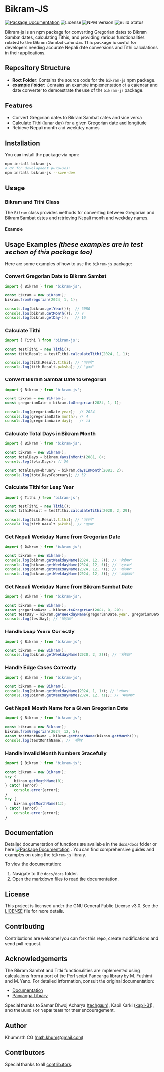 
# Bikram-JS
[![Package Documentation](https://img.shields.io/badge/docs-Documentation-blue.svg)](https://build-for-nepal.github.io/bikram-calendar/docs/)
![License](https://img.shields.io/badge/License-GPLv3-blue.svg)
![NPM Version](https://img.shields.io/npm/v/bikram-js.svg)
![Build Status](https://img.shields.io/github/actions/workflow/status/build-for-nepal/bikram-calendar/test.yml)

Bikram-js is an npm package for converting Gregorian dates to Bikram Sambat dates, calculating Tithis, and providing various functionalities related to the Bikram Sambat calendar. This package is useful for developers needing accurate Nepali date conversions and Tithi calculations in their applications.

## Repository Structure

- **Root Folder**: Contains the source code for the `bikram-js` npm package.
- **example Folder**: Contains an example implementation of a calendar and date converter to demonstrate the use of the `bikram-js` package.


## Features

- Convert Gregorian dates to Bikram Sambat dates and vice versa
- Calculate Tithi (lunar day) for a given Gregorian date and longitude
- Retrieve Nepali month and weekday names


## Installation

You can install the package via npm:

```bash
npm install bikram-js
# Or for development purposes:
npm install bikram-js --save-dev
```


## Usage

### Bikram and Tithi Class

The `Bikram` class provides methods for converting between Gregorian and Bikram Sambat dates and retrieving Nepali month and weekday names.

#### Example


## Usage Examples *(these examples are in test section of this package too)*

Here are some examples of how to use the `bikram-js` package:

### Convert Gregorian Date to Bikram Sambat

```typescript
import { Bikram } from 'bikram-js';

const bikram = new Bikram();
bikram.fromGregorian(2024, 1, 1);

console.log(bikram.getYear());  // 2080
console.log(bikram.getMonth()); // 9
console.log(bikram.getDay());   // 16
```

### Calculate Tithi

```typescript
import { Tithi } from 'bikram-js';

const testTithi = new Tithi();
const tithiResult = testTithi.calculateTithi(2024, 1, 1);

console.log(tithiResult.tithi); // "पञ्चमी"
console.log(tithiResult.paksha); // "कृष्ण"
```

### Convert Bikram Sambat Date to Gregorian

```typescript
import { Bikram } from 'bikram-js';

const bikram = new Bikram();
const gregorianDate = bikram.toGregorian(2081, 1, 1);

console.log(gregorianDate.year);  // 2024
console.log(gregorianDate.month); // 4
console.log(gregorianDate.day);   // 13
```

### Calculate Total Days in Bikram Month

```typescript
import { Bikram } from 'bikram-js';

const bikram = new Bikram();
const totalDays = bikram.daysInMonth(2081, 8);
console.log(totalDays); // 30

const totalDaysFebruary = bikram.daysInMonth(2081, 2);
console.log(totalDaysFebruary); // 32
```

### Calculate Tithi for Leap Year

```typescript
import { Tithi } from 'bikram-js';

const testTithi = new Tithi();
const tithiResult = testTithi.calculateTithi(2020, 2, 29);

console.log(tithiResult.tithi); // "पञ्चमी"
console.log(tithiResult.paksha); // "शुक्ल"
```

### Get Nepali Weekday Name from Gregorian Date

```typescript
import { Bikram } from 'bikram-js';

const bikram = new Bikram();
console.log(bikram.getWeekdayName(2024, 12, 5)); // 'बिहीबार'
console.log(bikram.getWeekdayName(2024, 12, 6)); // 'शुक्रबार' 
console.log(bikram.getWeekdayName(2024, 12, 7)); // 'शनिबार'
console.log(bikram.getWeekdayName(2024, 12, 8)); // 'आइतबार'
```

### Get Nepali Weekday Name from Bikram Sambat Date

```typescript
import { Bikram } from 'bikram-js';

const bikram = new Bikram();
const gregorianDate = bikram.toGregorian(2081, 8, 20);
const testDay = bikram.getWeekdayName(gregorianDate.year, gregorianDate.month, gregorianDate.day);
console.log(testDay); // "बिहीबार"
```

### Handle Leap Years Correctly

```typescript
import { Bikram } from 'bikram-js';

const bikram = new Bikram();
console.log(bikram.getWeekdayName(2020, 2, 29)); // 'शनिबार'
```

### Handle Edge Cases Correctly

```typescript
import { Bikram } from 'bikram-js';

const bikram = new Bikram();
console.log(bikram.getWeekdayName(2024, 1, 1)); // 'सोमबार'
console.log(bikram.getWeekdayName(2024, 12, 31)); // 'मंगलबार'
```

### Get Nepali Month Name for a Given Gregorian Date

```typescript
import { Bikram } from 'bikram-js';

const bikram = new Bikram();
bikram.fromGregorian(2024, 12, 5);
const testMonthName = bikram.getMonthName(bikram.getMonth());
console.log(testMonthName); // 'मंसिर'
```

### Handle Invalid Month Numbers Gracefully

```typescript
import { Bikram } from 'bikram-js';

const bikram = new Bikram();
try {
    bikram.getMonthName(0);
} catch (error) {
    console.error(error);
}
try {
    bikram.getMonthName(13);
} catch (error) {
    console.error(error);
}
```

## Documentation

Detailed documentation of functions are available in the `docs/docs` folder or here [![Package Documentation](https://img.shields.io/badge/docs-Documentation-blue.svg)](https://build-for-nepal.github.io/bikram-calendar/docs/)
. You can find comprehensive guides and examples on using the `bikram-js` library.

To view the documentation:

1. Navigate to the `docs/docs` folder.
2. Open the markdown files to read the documentation.

## License

This project is licensed under the GNU General Public License v3.0. See the [LICENSE](LICENSE) file for more details.

## Contributing

Contributions are welcome! you can fork this repo, create modifications and send pull request.


## Acknowledgements

The Bikram Sambat and Tithi functionalities are implemented using calculations from a port of the Perl script Pancanga library by M. Fushimi and M. Yano. For detailed information, consult the original documentation:

- [Documentation](http://www.cc.kyoto-su.ac.jp/~yanom/pancanga/message314.html)
- [Pancanga Library](http://www.cc.kyoto-su.ac.jp/~yanom/sanskrit/pancanga/pancanga3.14)

Special thanks to Samar Dhwoj Acharya ([techgaun](https://github.com/techgaun)), Kapil Karki ([kapil-31](https://github.com/kapil-31)), and the Build For Nepal team for their encouragement.


## Author

Khumnath CG (nath.khum@gmail.com)

## Contributors

Special thanks to all [contributors](https://github.com/build-for-nepal/bikram-calendar/graphs/contributors).
